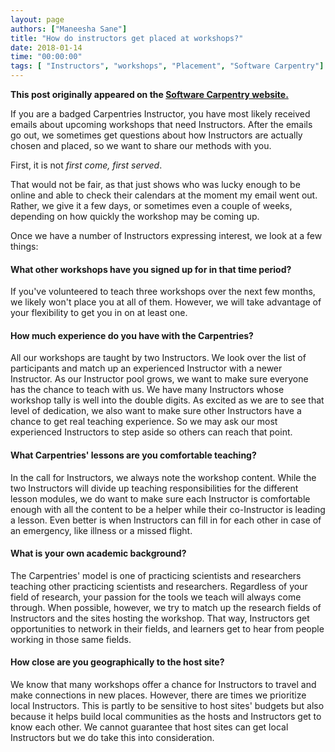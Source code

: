 ```yaml
---
layout: page
authors: ["Maneesha Sane"]
title: "How do instructors get placed at workshops?"
date: 2018-01-14
time: "00:00:00"
tags: [ "Instructors", "workshops", "Placement", "Software Carpentry"]
---
```


<p><b>This post originally appeared on the <a href="https://software-carpentry.org/">Software Carpentry website.</a></b></p>

If you are a badged Carpentries Instructor, you have most likely received emails about upcoming workshops that need Instructors.
After the emails go out, we sometimes get questions about how Instructors are actually chosen and placed, so we want to share our methods with you.

First, it is not *first come, first served*.

That would not be fair, as that just shows who was lucky enough to be online and able to check their calendars at the moment my email went out.
Rather, we give it a few days, or sometimes even a couple of weeks, depending on how quickly the workshop may be coming up.

Once we have a number of Instructors expressing interest, we look at a few things:

#### What other workshops have you signed up for in that time period?

If you've volunteered to teach three workshops over the next few months, we likely won't place you at all of them.
However, we will take advantage of your flexibility to get you in on at least one.

#### How much experience do you have with the Carpentries?

All our workshops are taught by two Instructors. We look over the list of participants and match up an experienced Instructor with 
a newer Instructor.  As our Instructor pool grows, we want to make sure everyone has the chance to teach with us. We have many 
Instructors whose workshop tally is well into the double digits. As excited as we are to see that level of dedication, 
we also want to make sure other Instructors have a chance to get real teaching experience. So we may ask our most experienced 
Instructors to step aside so others can reach that point.

#### What Carpentries' lessons are you comfortable teaching?

In the call for Instructors, we always note the workshop content. While the two Instructors will divide up teaching responsibilities for the different lesson modules, we do want to make sure each Instructor is comfortable enough with all the content to be a helper while their co-Instructor is leading a lesson. Even better is when Instructors can fill in for each other in case of an emergency, like illness or a missed flight.

#### What is your own academic background?  

The Carpentries' model is one of practicing scientists and researchers teaching other practicing scientists and researchers. 
Regardless of your field of research, your passion for the tools we teach will always come through. When possible, however, 
we try to match up the research fields of Instructors and the sites hosting the workshop. That way, Instructors get opportunities to network in their fields, and learners get to hear from people working in those same fields.

#### How close are you geographically to the host site?

We know that many workshops offer a chance for Instructors to travel and make connections in new places. However, there are times we prioritize local Instructors. This is partly to be sensitive to host sites' budgets but also because it helps build local communities as the hosts and Instructors get to know each other. We cannot guarantee that host sites can get local Instructors but we do take this into consideration.
